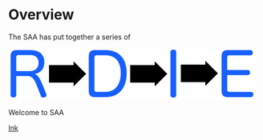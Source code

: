 # [](#overview)Overview

The SAA has put together a series of 

![](/images/rdie.jpg)

Welcome to SAA

[lnk](page2)